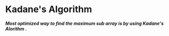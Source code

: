 # Kadane's Algorithm

***Most optimized way to find the maximum sub array is by using **Kadane's  Alorithm** .*** 
